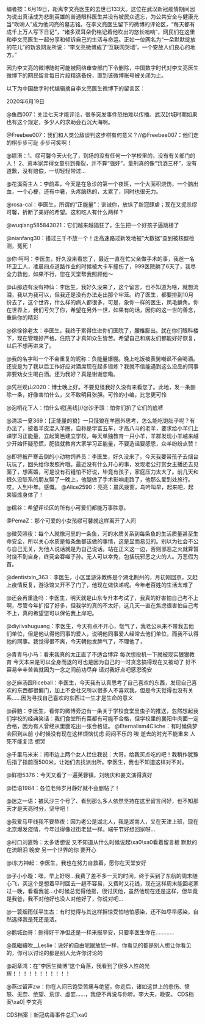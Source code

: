 编者按：6月19日，距离李文亮医生的去世已133天。这位在武汉新冠疫情期间因为说出真话成为悲剧英雄的普通眼科医生并没有被民众遗忘，为公共安全与健康充当“吹哨人”成为他闪亮的墓志铭。在李文亮医生留下的微博的评论区，“每天都有成千上万人写下日记”，“诸多双耳朵仍铭记着他吹出的悠长哨响”，网民们在这里和李文亮医生一起分享和倾诉自己的生活与命运。正如一位网名为“一朵默默绽放的花儿”的新浪网友所说：“李文亮微博成了‘互联网哭墙’，一个安放人们良心的地方。”

因为李文亮的微博随时可能被网络审查部门下令删除，中国数字时代对李文亮医生微博下的网民留言每日片段精选备份，直到该微博账号被关闭为止。 

以下为中国数字时代编辑摘自李文亮医生微博下的留言区：

2020年6月19日

@鱼西007：关注七天才能评论，很多突发事件恐怕难以传播。武汉封城时期如果也有这个规定，多少人的求助会石沉大海啊。

@Freebee007：我们和人类公敌谈判这步棋有何意义？//@Freebee007：他们走的棋步步可耻 步步可笑啊！

@颖浯：1、缪可馨今天火化了，到场的没有任何一个学校里的，没有有关部门的人！ 2、资本家弄得女童引到撕裂，并不算“强奸”，量刑真的像“罚酒三杯”，没有道歉，没有赔偿，一切轻轻带过…

@花溪斋主人：李前辈，今天是在急诊的第一个夜班，一个大面积烧伤，一个脑出血，一个心梗，还有中暑，头疼脑热的，太累了，同时也很无力。

@rosa-cai：李医生，所谓的&#8221;正能量&#8221;：训诫你，放纵了新冠肆虐；现在又扼杀缪可馨，折断了美好的希望。这和吃人有什么两样？

@wuqiang585843021：它们越来越猖狂了，生生把一个好孩子逼跳楼了

@nianfang30：错过三千不放一个！走高速路过新发地被“大数据”查到被核酸检测，冤死！

@你·呵呵：李医生，好久没来看您了，最近一直在忙父亲做手术的事，我爸一名环卫工人，凌晨四点道路作业的时候被大卡车撞伤了，999医院躺了6天了，我尽全力救他，如果不行，您在天堂帮我照顾他～

@山那边有没有神仙：李医生，我好久没来了，这个留言，也不知道为啥，就想流泪，我以为我可以，但我还是没有办法走出那个牢笼。约了医生，都要排到10月份去了，这个世界，什么样的病人都很多，可是，象你一样的医生，凤毛麟角。你在世界上，我们亏欠了你，希望在另外一世，如果有的话，因你的这一世的善念，重启你的精彩

@徐徐徐老太：李医生，我终于累得住进你们医院了，腰椎膨出。就在你们眼科楼下，现在管理好严格。住院了才真知众生皆苦。希望自己和病友们都能好好恢复，以后不想再进来了。

@我的名字叫一个不会重复的昵称：负能量爆棚。晚上吃饭被表舅嘲讽不会喝酒。还说是为了我以后工作好应对酒席现在起多锻炼？我就不信能遇到这么没品的同事非要劝女生喝白酒。还为我好？真是谢谢您嘞。

@凭栏观山2020：博士晚上好。不要见怪我好久没有来看您了。此地，发一条删除一条，好像害怕什么，又不敢明目张胆。可怜的小编，比您更可怜

@泡桐花下人：怕什么呢[黑线]//@沙矛頭：怕你们扒了它们的底裤

@清凉一夏369：【正能量的狼】一只饿狼在羊圈外思考，怎么能吃饱肚子呢？有办法了，披着羊皮混入羊圈，自称是学富五车，才高八斗的老羊，要求给小羊们上课学习正能量，立起篱笆建立学校，每天单独教育一只小羊，羊群发现小羊越来越少开始怀疑恐慌，肥狼就教育大家学习正能量，不要造谣要感恩，众羊纷纷点赞！

@即将被严寒击倒的小动物饲养员：李医生，好久没来了。今天我要带孩子去烟台玩玩了，回头给你发照片哦。最近没有什么开心的事，发现老公打赏女主播还去见面了，想离婚，可是没有石锤怕不好说，毕竟有孩子，家庭压力太大了。前几天和很久没联系的朋友聊了一晚上，他腿做了手术影响走路了，他那么爱到处旅行。哎，人到中年。感慨。 @Alice2590：亮亮：晨风拨窗，鸟吟叫早，起来吧，起来锻炼身体了！

@糯谷：希望评论区的所有小可爱们都能万事胜意。

@PemaZ：那个可爱的小女孩缪可馨就这样离开了人间

@微荧照夜：每个人就像河里的一条鱼，河的水质关系到每条鱼的生活质量甚至生命安全，所以关心水质是每条鱼都该做的事情，这是显而易见的。别以为社会不公与自己无关，为他人说话就是为自己说话。站在正义这一边，否则邪恶之火就算暂时烧不到自身，终究会吞噬子孙。无人可以幸免，包括玩邪恶之火的人。万恶假为首。

@dentistxin_363：李医生，小区里游泳教练是个湖北荆州的，月初刚回京，又赶上疫情反复，游泳馆又开不了门了，他现在做快递呢。今年老百姓的生活太难了

@还会再重逢吗：李医生，明天就是山东专升本考试了，我真的好害怕自己考不上啊，尽管今年扩招了好多，但我学的真的不太好，这几天一直在焦虑很害怕自己考不上，真的希望您可以保佑我上岸吧。

@diyilvshuguang：李医生，今天有点不开心，怄气了，我老公从来不带我去他们单位，但是他认得他同事的爱人，说明他同事爱人经常去他们单位，而我不认得他的同事。我觉得很不爽，今天朝他发脾气了，不理他了，

@青青马小马：看来我真的太正直了不适合博弈 每次想投机一下就被现实狠狠教育 今天本来是可以全身而退的可也是因为自己的一时贪念搞得现在又被动了 好不容易辛辛苦苦就因为一念之间前功尽弃 请对我好点吧感恩晚安

@芝麻汤圆Riceball：李医生，今天我有认真思考了自己喜欢的东西，发现自己喜欢的东西都很偏门，加上不会社交所以很多人不喜欢我，但是今天觉得也没有关系……因为寻找自己喜欢的东西过一生才是生命的意义

@薛魈：李医生，看你的微博旁边有一条关于学校食堂里虫子的推送，忽然想起我们学校的经典笑话：我们食堂所有菜都有可能不合格，但学校里的襄阳牛肉面一定合格，因为有人曾经从里面吃出一张合格证。 @Eternalism4Cliche：有时候做梦会回到从前 小时候没有现在这样烦恼忧虑 闷闷不乐的 唉 逝去的时光不能重来 人死不能复活 想哭

@千里马米米：闹市边上两个女人拦住我说：大哥，给我买点吃的吧！我稍作犹豫后指了指前面500米，让她们去找派出所。李医生，我也不知道这样对不对。

@鲜橙5376：今天又看了一遍芙蓉镇，刘晓庆和姜文演得真好

@悟语1984：各位老师岁月静好就不会删帖了！

@迷之一语：被风沙三个号了、看到那么多人依然坚持在这里留言问好，也不知那天才是天亮时分，坚守吧！

@我爱马甲线我不要熬夜：因为老公是湖北人，我是湖南人，又在天津上班，现在北京爆发疫情，今年过得像过街老鼠一样。端午节好想回家呀…

@村口刘嘉玲：太多话想说 又不知道从什么时候说起\xa0\xa0看着留言板 默默的在流眼泪 晚安 另一个世界的你 要开心

@i东方神起：李医生，我也在努力自救着，愿你在天堂安好

@子小小璇：嘿，早上好呀…我费了差不多一天的时间，终于买到了东航的周末随心飞，买这个是想着平时回去一趟不容易，又费时又花钱，现在这样周末能回老家过一晚，看看我爸…小时候总觉得他抠，很讨厌他，虽然他现在还是这样，但毕竟是我爸，我不对他好也没人对他好了，你说对吧…

@一蓑烟雨任平生古：有时觉得与其这样担惊受怕地怕感染，还不如尽早感染，自然选择我是死还是活。

@鹅城劲哥：删得好干净但还是一样来报平安，只要李医生你在…………

@風繼續吹__Leslie：说好的自由呢跟放屁一样，你看见的都是别人想让你看见的，你可以讨论的都是别人允许你讨论的

@胡章鸿：在“李医生微博”这个角落，我看到了很多人性的光辉！！！！！！！！！！！

@燕过留声zw：你在人间已饱受苦痛与绝望，你走后，诸如这世上的悲伤、愤怒、无奈、绝望、荒谬、虚妄……，我便不再说与你听。李大夫，晚安。 CDS档案\xa0| 李文亮

CDS档案｜新冠病毒事件总汇\xa0


